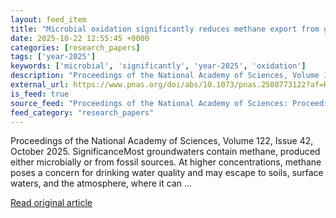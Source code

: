 ```yaml
---
layout: feed_item
title: "Microbial oxidation significantly reduces methane export from global groundwaters"
date: 2025-10-22 12:55:45 +0000
categories: [research_papers]
tags: ['year-2025']
keywords: ['microbial', 'significantly', 'year-2025', 'oxidation']
description: "Proceedings of the National Academy of Sciences, Volume 122, Issue 42, October 2025"
external_url: https://www.pnas.org/doi/abs/10.1073/pnas.2508773122?af=R
is_feed: true
source_feed: "Proceedings of the National Academy of Sciences: Proceedings of the National Academy of Sciences: Table of Contents"
feed_category: "research_papers"
---
```


Proceedings of the National Academy of Sciences, Volume 122, Issue 42, October 2025. SignificanceMost groundwaters contain methane, produced either microbially or from fossil sources. At higher concentrations, methane poses a concern for drinking water quality and may escape to soils, surface waters, and the atmosphere, where it can ...

[Read original article](https://www.pnas.org/doi/abs/10.1073/pnas.2508773122?af=R)
